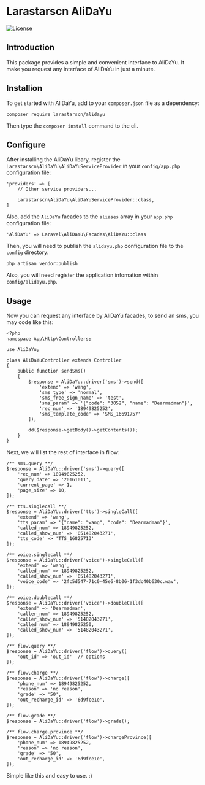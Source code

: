 
# Larastarscn AliDaYu

[![License](https://poser.pugx.org/larastarscn/alidayu/license.svg)](https://packagist.org/packages/larastarscn/alidayu)

## Introduction

This package provides a simple and convenient interface to AliDaYu. It make you request any interface of AliDaYu in just a minute.

## Installion

To get started with AliDaYu, add to your `composer.json` file as a dependency:

    composer require larastarscn/alidayu

Then type the `composer install` command to the cli.

## Configure

After installing the AliDaYu libary, register the `Larastarscn\AliDaYu\AliDaYuServiceProvider` in your `config/app.php` configuration file:

    'providers' => [
        // Other service providers...

        Larastarscn\AliDaYu\AliDaYuServiceProvider::class,
    ]

Also, add the `AliDaYu` facades to the `aliases` array in your `app.php` configuration file:

    'AliDaYu' => Laravel\AliDaYu\Facades\AliDaYu::class

Then, you will need to publish the `alidayu.php` configuration file to the `config` directory:

    php artisan vendor:publish

Also, you will need register the application infomation within `config/alidayu.php`.

## Usage

Now you can request any interface by AliDaYu facades, to send an sms, you may code like this:

    <?php
    namespace App\Http\Controllers;

    use AliDaYu;

    class AliDaYuController extends Controller
    {
        public function sendSms()
        {
            $response = AliDaYu::driver('sms')->send([
                'extend' => 'wang',
                'sms_type' => 'normal',
                'sms_free_sign_name' => 'test',
                'sms_param' => '{"code": "3052", "name": "Dearmadman"}',
                'rec_num' => '18949825252',
                'sms_template_code' => 'SMS_16691757'
            ]);

            dd($response->getBody()->getContents());
        }
    }


Next, we will list the rest of interface in fllow:

    /** sms.query **/
    $response = AliDaYu::driver('sms')->query([
        'rec_num' => 18949825252,
        'query_date' => '20161011',
        'current_page' => 1,
        'page_size' => 10,
    ]);

    /** tts.singlecall **/
    $response = AliDaYU::driver('tts')->singleCall([
        'extend' => 'wang',
        'tts_param' => '{"name": "wang", "code": "Dearmadman"}',
        'called_num' => 18949825252,
        'called_show_num' => '051482043271',
        'tts_code' => 'TTS_16825713'
    ]);

    /** voice.singlecall **/
    $response = AliDaYu::driver('voice')->singleCall([
        'extend' => 'wang',
        'called_num' => 18949825252,
        'called_show_num' => '051482043271',
        'voice_code' => '2fc5d547-71c0-45e6-8b06-1f3dc40b630c.wav',
    ]);

    /** voice.doublecall **/
    $response = AliDaYu::driver('voice')->doubleCall([
        'extend' => 'Dearmadman',
        'caller_num' => 18949825252,
        'caller_show_num' => '51482043271',
        'called_num' => 18949825250,
        'called_show_num' => '51482043271',
    ]);

    /** flow.query **/
    $response = AliDaYu::driver('flow')->query([
        'out_id' => 'out_id'  // options
    ]);

    /** flow.charge **/
    $response = AliDaYu::driver('flow')->charge([
        'phone_num' => 18949825252,
        'reason' => 'no reason',
        'grade' => '50',
        'out_recharge_id' => '6d9fce1e',
    ]);

    /** flow.grade **/
    $response = AliDaYu::driver('flow')->grade();

    /** flow.charge.province **/
    $response = AliDaYu::driver('flow')->chargeProvince([
        'phone_num' => 18949825252,
        'reason' => 'no reason',
        'grade' => '50',
        'out_recharge_id' => '6d9fce1e',
    ]);


Simple like this and easy to use. :)